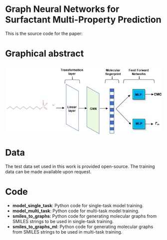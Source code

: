 # Graph Neural Networks for Surfactant Multi-Property Prediction
This is the source code for the paper:
# Graphical abstract 
![Graphical abstract](Graphical_abstract.png)

# Data
The test data set used in this work is provided open-source. The training data can be made available upon request.

# Code
* **model_single_task**: Python code for single-task model training.
* **model_multi_task**: Python code for multi-task model training.
* **smiles_to_graphs**: Python code for generating molecular graphs from SMILES strings to be used in single-task training.
* **smiles_to_graphs_ml**: Python code for generating molecular graphs from SMILES strings to be used in multi-task training.
